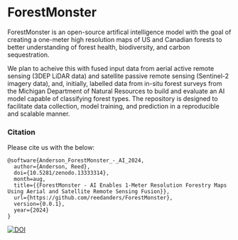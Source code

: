 # ForestMonster

ForestMonster is an open-source artifical intelligence model with the goal of creating a one-meter high resolution maps of US and Canadian forests to better understanding of forest health, biodiversity, and carbon sequestration. 

We plan to acheive this with fused input data from aerial active remote sensing (3DEP LiDAR data) and satellite passive remote sensing (Sentinel-2 imagery data), and, initially, labelled data from in-situ forest surveys from the Michigan Department of Natural Resources to build and evaluate an AI model capable of classifying forest types. The repository is designed to facilitate data collection, model training, and prediction in a reproducible and scalable manner.

### Citation

Please cite us with the below:

	@software{Anderson_ForestMonster_-_AI_2024,
      author={Anderson, Reed},
      doi={10.5281/zenodo.13333314},
      month=aug,
      title={{ForestMonster - AI Enables 1-Meter Resolution Forestry Maps Using Aerial and Satellite Remote Sensing Fusion}},
      url={https://github.com/reedanders/ForestMonster},
      version={0.0.1},
      year={2024}
	}
 
[![DOI](https://zenodo.org/badge/843495432.svg)](https://zenodo.org/doi/10.5281/zenodo.13333313)

